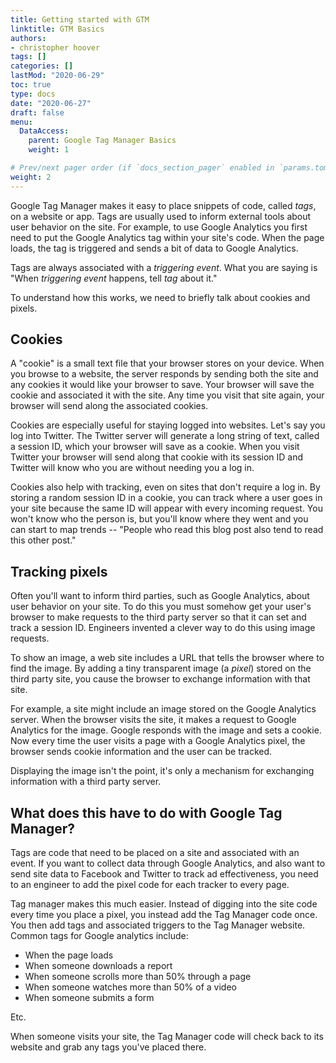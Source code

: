 ```yaml
---
title: Getting started with GTM
linktitle: GTM Basics
authors:
- christopher hoover
tags: []
categories: []
lastMod: "2020-06-29"
toc: true
type: docs
date: "2020-06-27"
draft: false
menu:
  DataAccess:
    parent: Google Tag Manager Basics
    weight: 1

# Prev/next pager order (if `docs_section_pager` enabled in `params.toml`)
weight: 2
---
```


Google Tag Manager makes it easy to place snippets of code, called *tags*, on a website or app. Tags are usually used to inform external tools about user behavior on the site. For example, to use Google Analytics you first need to put the Google Analytics tag within your site's code. When the page loads, the tag is triggered and sends a bit of data to Google Analytics.     

Tags are always associated with a *triggering event*. What you are saying is "When *triggering event* happens, tell *tag* about it."

To understand how this works, we need to briefly talk about cookies and pixels.

## Cookies
A "cookie" is a small text file that your browser stores on your device. When you browse to a website, the server responds by sending both the site and any cookies it would like your browser to save. Your browser will save the cookie and associated it with the site. Any time you visit that site again, your browser will send along the associated cookies.

Cookies are especially useful for staying logged into websites. Let's say you log into Twitter. The Twitter server will generate a long string of text, called a session ID, which your browser will save as a cookie. When you visit Twitter your browser will send along that cookie with its session ID and Twitter will know who you are without needing you a log in.

Cookies also help with tracking, even on sites that don't require a log in. By storing a random session ID in a cookie, you can track where a user goes in your site because the same ID will appear with every incoming request. You won't know who the person is, but you'll know where they went and you can start to map trends -- "People who read this blog post also tend to read this other post."   

## Tracking pixels
Often you'll want to inform third parties, such as Google Analytics, about user behavior on your site. To do this you must somehow get your user's browser to make requests to the third party server so that it can set and track a session ID. Engineers invented a clever way to do this using image requests.  

To show an image, a web site includes a URL that tells the browser where to find the image. By adding a tiny transparent image (a *pixel*) stored on the third party site, you cause the browser to exchange information with that site.

For example, a site might include an image stored on the Google Analytics server. When the browser visits the site, it makes a request to Google Analytics for the image. Google responds with the image and sets a cookie. Now every time the user visits a page with a Google Analytics pixel, the browser sends cookie information and the user can be tracked.

Displaying the image isn't the point, it's only a mechanism for exchanging information with a third party server.

## What does this have to do with Google Tag Manager?
Tags are code that need to be placed on a site and associated with an event. If you want to collect data through Google Analytics, and also want to send site data to Facebook and Twitter to track ad effectiveness, you need to an engineer to add the pixel code for each tracker to every page.

Tag manager makes this much easier. Instead of digging into the site code every time you place a pixel, you instead add the Tag Manager code once. You then add tags and associated triggers to the Tag Manager website. Common tags for Google analytics include:

* When the page loads
* When someone downloads a report
* When someone scrolls more than 50% through a page
* When someone watches more than 50% of a video
* When someone submits a form

Etc.


When someone visits your site, the Tag Manager code will check back to its website and grab any tags you've placed there.    
